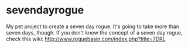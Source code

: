 # sevendayrogue

My pet project to create a seven day rogue. It's going to take more than seven days, though. If you don't know the concept of a seven day rogue, check this wiki: http://www.roguebasin.com/index.php?title=7DRL
